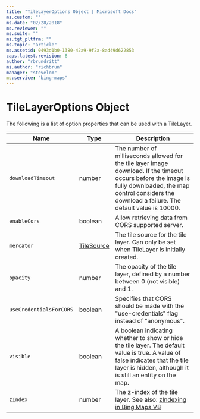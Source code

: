 ```yaml
---
title: "TileLayerOptions Object | Microsoft Docs"
ms.custom: ""
ms.date: "02/28/2018"
ms.reviewer: ""
ms.suite: ""
ms.tgt_pltfrm: ""
ms.topic: "article"
ms.assetid: 0493d1b0-1380-42a9-9f2a-8ad49d622853
caps.latest.revision: 8
author: "rbrundritt"
ms.author: "richbrun"
manager: "stevelom"
ms:service: "bing-maps"
---
```

# TileLayerOptions Object
The following is a list of option properties that can be used with a TileLayer.

Name                | Type          | Description
------------------- | ------------- | ----------------------------------------
`downloadTimeout`   | number        | The number of milliseconds allowed for the tile layer image download. If the timeout occurs before the image is fully downloaded, the map control considers the download a failure. The default value is 10000. 
`enableCors` | boolean | Allow retrieving data from CORS supported server.
`mercator`          | [TileSource](../v8-web-control/tilesource-class.md)    | The tile source for the tile layer. Can only be set when TileLayer is initially created.
`opacity`           | number        | The opacity of the tile layer, defined by a number between 0 (not visible) and 1.
`useCredentialsForCORS` | boolean | Specifies that CORS should be made with the "use-credentials" flag instead of "anonymous".
`visible`           | boolean       | A boolean indicating whether to show or hide the tile layer. The default value is true. A value of false indicates that the tile layer is hidden, although it is still an entity on the map.
`zIndex`            | number        | The z-index of the tile layer. See also: [zIndexing in Bing Maps V8](../v8-web-control/zindexing-in-bing-maps-v8.md) 	
